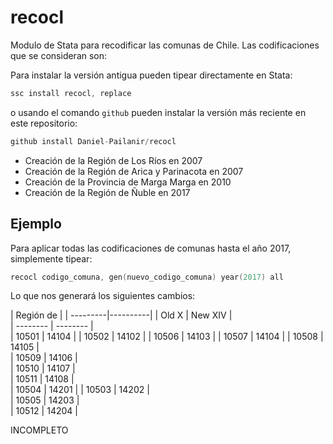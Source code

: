 # recocl
Modulo de Stata para recodificar las comunas de Chile. Las codificaciones que se consideran son:

Para instalar la versión antigua pueden tipear directamente en Stata:
```s
ssc install recocl, replace
```
o usando el comando ```github``` pueden instalar la versión más reciente en este repositorio:
```s
github install Daniel-Pailanir/recocl
```

+ Creación de la Región de Los Ríos en 2007
+ Creación de la Región de Arica y Parinacota en 2007
+ Creación de la Provincia de Marga Marga en 2010
+ Creación de la Región de Ñuble en 2017

## Ejemplo

Para aplicar todas las codificaciones de comunas hasta el año 2017, simplemente tipear:
```s
recocl codigo_comuna, gen(nuevo_codigo_comuna) year(2017) all
```

Lo que nos generará los siguientes cambios:

 | Región de           |
 | ---------|----------|
 |  Old  X  | New  XIV |   
 | -------- | -------- |  
 |  10501   |  14104   |
 |  10502   |  14102   |
 |  10506   |  14103   |
 |  10507   |  14104   |
 |  10508   |  14105   |    
 |  10509   |  14106   |    
 |  10510   |  14107   |    
 |  10511   |  14108   |    
 |  10504   |  14201   |
 |  10503   |  14202   |    
 |  10505   |  14203   |    
 |  10512   |  14204   | 



INCOMPLETO


